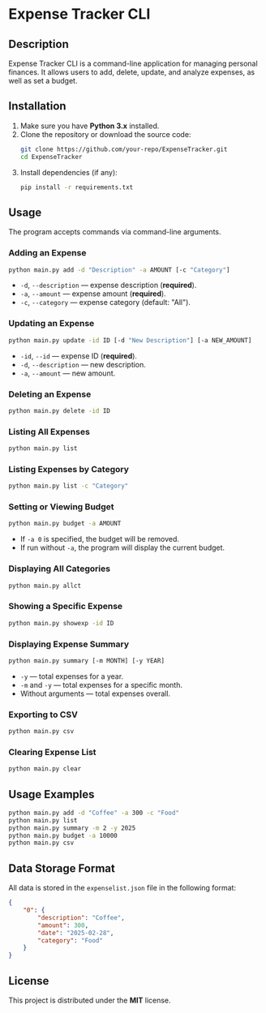 # Expense Tracker CLI

## Description

Expense Tracker CLI is a command-line application for managing personal finances. It allows users to add, delete, update, and analyze expenses, as well as set a budget.

## Installation

1. Make sure you have **Python 3.x** installed.
2. Clone the repository or download the source code:
   ```sh
   git clone https://github.com/your-repo/ExpenseTracker.git
   cd ExpenseTracker
   ```
3. Install dependencies (if any):
   ```sh
   pip install -r requirements.txt
   ```

## Usage

The program accepts commands via command-line arguments.

### Adding an Expense
```sh
python main.py add -d "Description" -a AMOUNT [-c "Category"]
```
- `-d`, `--description` — expense description (**required**).
- `-a`, `--amount` — expense amount (**required**).
- `-c`, `--category` — expense category (default: "All").

### Updating an Expense
```sh
python main.py update -id ID [-d "New Description"] [-a NEW_AMOUNT]
```
- `-id`, `--id` — expense ID (**required**).
- `-d`, `--description` — new description.
- `-a`, `--amount` — new amount.

### Deleting an Expense
```sh
python main.py delete -id ID
```

### Listing All Expenses
```sh
python main.py list
```

### Listing Expenses by Category
```sh
python main.py list -c "Category"
```

### Setting or Viewing Budget
```sh
python main.py budget -a AMOUNT
```
- If `-a 0` is specified, the budget will be removed.
- If run without `-a`, the program will display the current budget.

### Displaying All Categories
```sh
python main.py allct
```

### Showing a Specific Expense
```sh
python main.py showexp -id ID
```

### Displaying Expense Summary
```sh
python main.py summary [-m MONTH] [-y YEAR]
```
- `-y` — total expenses for a year.
- `-m` and `-y` — total expenses for a specific month.
- Without arguments — total expenses overall.

### Exporting to CSV
```sh
python main.py csv
```

### Clearing Expense List
```sh
python main.py clear
```

## Usage Examples
```sh
python main.py add -d "Coffee" -a 300 -c "Food"
python main.py list
python main.py summary -m 2 -y 2025
python main.py budget -a 10000
python main.py csv
```

## Data Storage Format

All data is stored in the `expenselist.json` file in the following format:
```json
{
    "0": {
        "description": "Coffee",
        "amount": 300,
        "date": "2025-02-28",
        "category": "Food"
    }
}
```

## License

This project is distributed under the **MIT** license.

